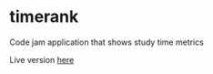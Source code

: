 # timerank
Code jam application that shows study time metrics

Live version [here](http://joehare.org:3001)

